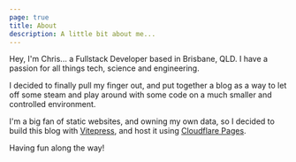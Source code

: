 ```yaml
---
page: true
title: About
description: A little bit about me...
---
```


Hey, I'm Chris... a Fullstack Developer based in Brisbane, QLD. I have a passion for all things tech, science and engineering.

I decided to finally pull my finger out, and put together a blog as a way to let off some steam and play around with some code on a much smaller and controlled environment.

I'm a big fan of static websites, and owning my own data, so I decided to build this blog with [Vitepress](https://vitepress.vuejs.org/), and host it using [Cloudflare Pages](https://pages.cloudflare.com/).

Having fun along the way!

<script setup lang="ts">
import RareAuthor from '.vitepress/theme/components/RareAuthor.vue'
</script>

<RareAuthor />
